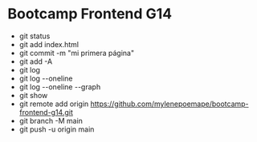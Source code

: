 # Bootcamp Frontend G14

* git status
* git add index.html
* git commit -m "mi primera página"
* git add -A
* git log
* git log --oneline
* git log --oneline --graph
* git show <hash>
* git remote add origin https://github.com/mylenepoemape/bootcamp-frontend-g14.git
* git branch -M main
* git push -u origin main